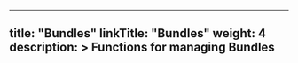 
---
title: "Bundles"
linkTitle: "Bundles"
weight: 4
description: >
  Functions for managing Bundles
---
